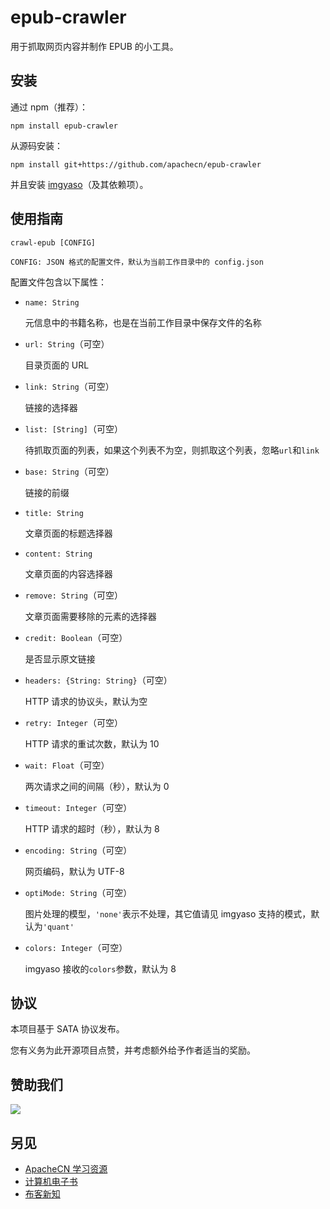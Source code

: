 # epub-crawler

用于抓取网页内容并制作 EPUB 的小工具。

## 安装

通过 npm（推荐）：

```
npm install epub-crawler
```

从源码安装：

```
npm install git+https://github.com/apachecn/epub-crawler
```

并且安装 [imgyaso](https://github.com/apachecn/imgyaso)（及其依赖项）。

## 使用指南

```
crawl-epub [CONFIG]

CONFIG: JSON 格式的配置文件，默认为当前工作目录中的 config.json
```

配置文件包含以下属性：

+   `name: String`
    
    元信息中的书籍名称，也是在当前工作目录中保存文件的名称
    
+   `url: String`（可空）

    目录页面的 URL
    
+   `link: String`（可空）

    链接<a>的选择器
    
+   `list: [String]`（可空）

    待抓取页面的列表，如果这个列表不为空，则抓取这个列表，忽略`url`和`link`
    
+   `base: String`（可空）

    链接<a>的前缀
    
+   `title: String`

    文章页面的标题选择器
    
+   `content: String`

    文章页面的内容选择器

+   `remove: String`（可空）

    文章页面需要移除的元素的选择器
    
+   `credit: Boolean`（可空）

    是否显示原文链接
    
+   `headers: {String: String}`（可空）

    HTTP 请求的协议头，默认为空
    
+   `retry: Integer`（可空）

    HTTP 请求的重试次数，默认为 10
    
+   `wait: Float`（可空）

    两次请求之间的间隔（秒），默认为 0
    
+   `timeout: Integer`（可空）

    HTTP 请求的超时（秒），默认为 8
    
+   `encoding: String`（可空）

    网页编码，默认为 UTF-8
    
+   `optiMode: String`（可空）

    图片处理的模型，`'none'`表示不处理，其它值请见 imgyaso 支持的模式，默认为`'quant'`
    
+   `colors: Integer`（可空）

    imgyaso 接收的`colors`参数，默认为 8

## 协议

本项目基于 SATA 协议发布。

您有义务为此开源项目点赞，并考虑额外给予作者适当的奖励。

## 赞助我们

![](https://home.apachecn.org/img/about/donate.jpg)

## 另见

+   [ApacheCN 学习资源](https://docs.apachecn.org/)
+   [计算机电子书](http://it-ebooks.flygon.net)
+   [布客新知](http://flygon.net/ixinzhi/)
